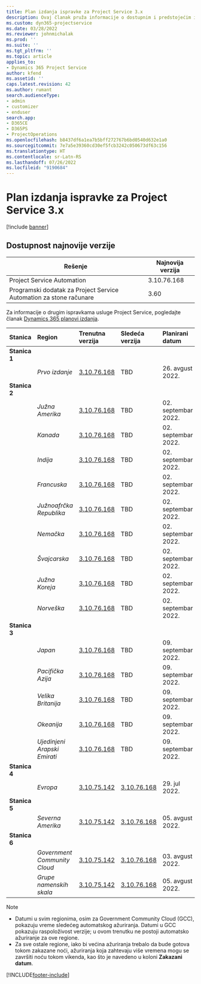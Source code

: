 ```yaml
---
title: Plan izdanja ispravke za Project Service 3.x
description: Ovaj članak pruža informacije o dostupnim i predstojećim izdanjima program Dynamics 365 Project Service Automation.
ms.custom: dyn365-projectservice
ms.date: 03/28/2022
ms.reviewer: johnmichalak
ms.prod: ''
ms.suite: ''
ms.tgt_pltfrm: ''
ms.topic: article
applies_to:
- Dynamics 365 Project Service
author: kfend
ms.assetid: ''
caps.latest.revision: 42
ms.author: rumant
search.audienceType:
- admin
- customizer
- enduser
search.app:
- D365CE
- D365PS
- ProjectOperations
ms.openlocfilehash: b8437df6a1ea7b5bff272767b6bd0540d632e1a0
ms.sourcegitcommit: 7e7a5e39360cd30ef5fcb3242c050673df63c156
ms.translationtype: HT
ms.contentlocale: sr-Latn-RS
ms.lasthandoff: 07/26/2022
ms.locfileid: "9190684"
---
```

# <a name="update-release-schedule-for-project-service-3x"></a>Plan izdanja ispravke za Project Service 3.x

[!include [banner](../includes/psa-now-project-operations.md)]

## <a name="latest-version-availability"></a>Dostupnost najnovije verzije

| Rešenje  | Najnovija verzija |
|-------|----|
| Project Service Automation    | 3.10.76.168 |
| Programski dodatak za Project Service Automation za stone računare                | 3.60          |

Za informacije o drugim ispravkama usluge Project Service, pogledajte članak [Dynamics 365 planovi izdanja](/dynamics365/release-plans/). 

| Stanica  | Region | Trenutna verzija | Sledeća verzija |  Planirani datum
| :---   | :---   | :---   | :---   |:---   |         
|<strong>Stanica 1</strong> | |  |  | |
| | <i>Prvo izdanje</i> | [3.10.76.168](whats-new-ur-45.md) | TBD | 26. avgust 2022.
|<strong>Stanica 2</strong> | |  |  | |
| | <i>Južna Amerika</i> | [3.10.76.168](whats-new-ur-45.md) | TBD | 02. septembar 2022.
| | <i>Kanada</i> | [3.10.76.168](whats-new-ur-45.md) | TBD | 02. septembar 2022.
| | <i>Indija</i> | [3.10.76.168](whats-new-ur-45.md) | TBD | 02. septembar 2022.
| | <i>Francuska</i> | [3.10.76.168](whats-new-ur-45.md) | TBD | 02. septembar 2022.
| | <i>Južnoafrčka Republika</i> | [3.10.76.168](whats-new-ur-45.md) | TBD | 02. septembar 2022.
| | <i>Nemačka</i> | [3.10.76.168](whats-new-ur-45.md) | TBD | 02. septembar 2022.
| | <i>Švajcarska</i> | [3.10.76.168](whats-new-ur-45.md) | TBD | 02. septembar 2022.
| | <i>Južna Koreja</i> | [3.10.76.168](whats-new-ur-45.md) | TBD | 02. septembar 2022.
| | <i>Norveška</i> | [3.10.76.168](whats-new-ur-45.md) | TBD | 02. septembar 2022.
|<strong>Stanica 3</strong> | |  |  | |
| | <i>Japan</i> | [3.10.76.168](whats-new-ur-45.md) | TBD | 09. septembar 2022.
| | <i>Pacifička Azija</i> | [3.10.76.168](whats-new-ur-45.md) | TBD | 09. septembar 2022.
| | <i>Velika Britanija</i> | [3.10.76.168](whats-new-ur-45.md) | TBD | 09. septembar 2022.
| | <i>Okeanija</i> | [3.10.76.168](whats-new-ur-45.md) | TBD | 09. septembar 2022.
| | <i>Ujedinjeni Arapski Emirati</i> | [3.10.76.168](whats-new-ur-45.md) | TBD | 09. septembar 2022.
|<strong>Stanica 4</strong> | |  |  | |
| | <i>Evropa</i> | [3.10.75.142](whats-new-ur-44.md) | [3.10.76.168](whats-new-ur-45.md) | 29. jul 2022.
|<strong>Stanica 5</strong> | |  |  | |
| | <i>Severna Amerika</i> | [3.10.75.142](whats-new-ur-44.md) | [3.10.76.168](whats-new-ur-45.md) | 05. avgust 2022.
|<strong>Stanica 6</strong> | |  |  | |
| | <i>Government Community Cloud</i> | [3.10.75.142](whats-new-ur-44.md) | [3.10.76.168](whats-new-ur-45.md) | 03. avgust 2022.
| | <i>Grupe namenskih skala</i> | [3.10.75.142](whats-new-ur-44.md) | [3.10.76.168](whats-new-ur-45.md) | 05. avgust 2022.




>[!Note]
> - Datumi u svim regionima, osim za Government Community Cloud (GCC), pokazuju vreme sledećeg automatskog ažuriranja. Datumi u GCC pokazuju raspoloživost verzije; u ovom trenutku ne postoji automatsko ažuriranje za ove regione.
> - Za sve ostale regione, iako bi većina ažuriranja trebalo da bude gotova tokom zakazane noći, ažuriranja koja zahtevaju više vremena mogu se završiti noću tokom vikenda, kao što je navedeno u koloni **Zakazani datum**.


[!INCLUDE[footer-include](../includes/footer-banner.md)]
